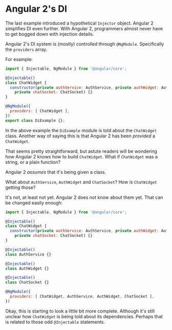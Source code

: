 # Angular 2's DI

The last example introduced a hypothetical `Injector` object.  Angular 2
simplifies DI even further.  With Angular 2, programmers almost never have to get
bogged down with injection details.

Angular 2's DI system is (mostly) controlled through `@NgModule`.  Specifically
the `providers` array.

For example:

```js
import { Injectable, NgModule } from '@angular/core';

@Injectable()
class ChatWidget {
  constructor(private authService: AuthService, private authWidget: AuthWidget,
    private chatSocket: ChatSocket) {}
}

@NgModule({
  providers: [ ChatWidget ],
})
export class DiExample {};
```

In the above example the `DiExample` module is told about the `ChatWidget` class. Another way of saying this is that Angular 2 has been _provided_ a `ChatWidget`.

That seems pretty straightforward, but astute readers will be wondering how
Angular 2 knows how to build `ChatWidget`.  What if `ChatWidget` was a string, or
a plain function?

Angular 2 _assumes_ that it's being given a class.

What about `AuthService`, `AuthWidget` and `ChatSocket`? How is `ChatWidget` getting those?

It's not, at least not yet.  Angular 2 does not know about them yet.  That can
be changed easily enough:

```js
import { Injectable, NgModule } from '@angular/core';

@Injectable()
class ChatWidget {
  constructor(private authService: AuthService, private authWidget: AuthWidget,
    private chatSocket: ChatSocket) {}
}

@Injectable()
class AuthService {}

@Injectable()
class AuthWidget {}

@Injectable()
class ChatSocket {}

@NgModule({
  providers: [ ChatWidget, AuthService, AuthWidget, ChatSocket ],
})
```

Okay, this is starting to look a little bit more complete. Although it's still
unclear how `ChatWidget` is being told about its dependencies.  Perhaps that is
related to those odd `@Injectable` statements.
